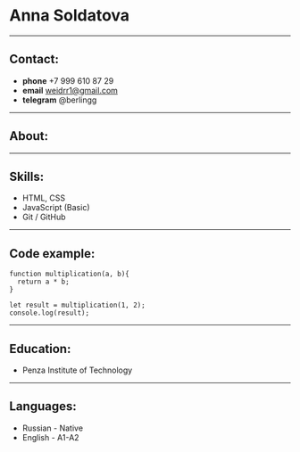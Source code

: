 # Anna Soldatova 

---

## Contact: 

- **phone**  +7 999 610 87 29
- **email** weidrr1@gmail.com
- **telegram** @berlingg

---

## About: 


---

## Skills: 

- HTML, CSS
- JavaScript (Basic)
- Git / GitHub

---

## Code example: 

```
function multiplication(a, b){
  return a * b;
}

let result = multiplication(1, 2);
console.log(result);
```

---

## Education:

- Penza Institute of Technology

---

## Languages:

- Russian - Native
- English - A1-A2